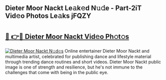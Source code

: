 ## Dieter Moor Nackt Le𝚊k𝚎d N𝚞𝚍e - Part-2iT Vid𝚎o Photos Le𝚊ks jFQZY

# <h2><a href="http://fb066c3.evod.top/?m=Dieter+Moor+Nackt">🔗 👉🔴 Dieter Moor Nackt Vid𝚎o Ph𝚘t𝚘s</a></h2>

[![Dieter Moor Nackt N𝚞d𝚎s](https://i.imgur.com/8V9OHl7.gif)](http://fb066c3.evod.top/?m=Dieter+Moor+Nackt)
Online entertainer Dieter Moor Nackt and multimedia artist, celebrated for publishing dance and lifestyle material through trending dance routines and short videos. Dieter Moor Nackt public image is one of strength and resilience, but he's not immune to the challenges that come with being in the public eye. 

